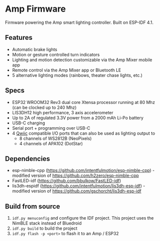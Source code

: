 # Amp Firmware

Firmware powering the Amp smart lighting controller. Built on ESP-IDF 4.1.

## Features
* Automatic brake lights
* Motion or gesture controlled turn indicators
* Lighting and motion detection customizable via the Amp Mixer mobile app
* Remote control via the Amp Mixer app or Bluetooth LE
* 5 alternative lighting modes (rainbows, theater chase lights, etc.)

## Specs
* ESP32 WROOM32 Rev3 dual core Xtensa processor running at 80 Mhz (can be clocked up to 240 Mhz)
* LIS3DH12 high performance, 3 axis accelerometer
* Up to 2A of regulated 3.3V power from a 2000 mAh Li-Po battery
* USB-C charging
* Serial port + programming over USB-C
* 4 [Qwiic](https://www.sparkfun.com/qwiic) compatible I/O ports that can also be used as lighting output to
  * 8 channels of WS2812B (NeoPixels)
  * 4 channels of APA102 (DotStar)

## Dependencies

* esp-nimble-cpp (https://github.com/intentfulmotion/esp-nimble-cpp) - modified version of https://github.com/h2zero/esp-nimble-cpp
* FastLED-idf (https://github.com/bbulkow/FastLED-idf)
* lis3dh-espidf (https://github.com/intentfulmotion/lis3dh-esp-idf) - modified version of https://github.com/gschorcht/lis3dh-esp-idf

## Build from source

1. `idf.py menuconfig` and configure the IDF project. This project uses the NimBLE stack instead of Bluedroid
2. `idf.py build` to build the project
3. `idf.py flash -p <port>` to flash it to an Amp / ESP32
